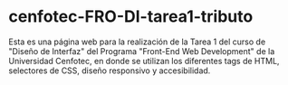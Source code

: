 # cenfotec-FRO-DI-tarea1-tributo

Esta es una página web para la realización de la Tarea 1 del curso de "Diseño de Interfaz" del Programa "Front-End Web Development" de la Universidad Cenfotec, en donde se utilizan los diferentes tags de HTML, selectores de CSS, diseño responsivo y accesibilidad.
